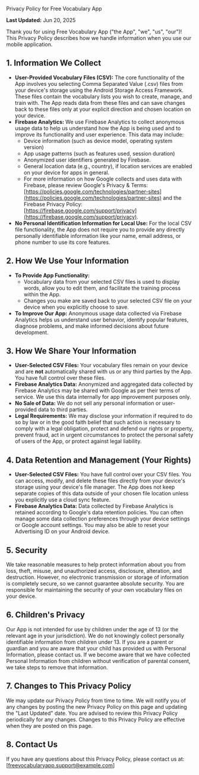  Privacy Policy for Free Vocabulary App

**Last Updated:** Jun 20, 2025

Thank you for using Free Vocabulary App ("the App", "we", "us", "our")! This Privacy Policy describes how we handle information when you use our mobile application.

## 1. Information We Collect

*   **User-Provided Vocabulary Files (CSV):** The core functionality of the App involves you selecting Comma Separated Value (.csv) files from your device's storage using the Android Storage Access Framework. These files contain the vocabulary lists you wish to create, manage, and train with. The App reads data from these files and can save changes back to these files only at your explicit direction and chosen location on your device.
*   **Firebase Analytics:** We use Firebase Analytics to collect anonymous usage data to help us understand how the App is being used and to improve its functionality and user experience. This data may include:
    *   Device information (such as device model, operating system version)
    *   App usage patterns (such as features used, session duration)
    *   Anonymized user identifiers generated by Firebase.
    *   General location data (e.g., country), if location services are enabled on your device for apps in general.
    *   For more information on how Google collects and uses data with Firebase, please review Google's Privacy & Terms: [https://policies.google.com/technologies/partner-sites](https://policies.google.com/technologies/partner-sites) and the Firebase Privacy Policy: [https://firebase.google.com/support/privacy](https://firebase.google.com/support/privacy).
*   **No Personal Identification Information for Local Use:** For the local CSV file functionality, the App does not require you to provide any directly personally identifiable information like your name, email address, or phone number to use its core features.

## 2. How We Use Your Information

*   **To Provide App Functionality:**
    *   Vocabulary data from your selected CSV files is used to display words, allow you to edit them, and facilitate the training process within the App.
    *   Changes you make are saved back to your selected CSV file on your device when you explicitly choose to save.
*   **To Improve Our App:** Anonymous usage data collected via Firebase Analytics helps us understand user behavior, identify popular features, diagnose problems, and make informed decisions about future development.

## 3. How We Share Your Information

*   **User-Selected CSV Files:** Your vocabulary files remain on your device and are **not** automatically shared with us or any third parties by the App. You have full control over these files.
*   **Firebase Analytics Data:** Anonymized and aggregated data collected by Firebase Analytics may be shared with Google as per their terms of service. We use this data internally for app improvement purposes only.
*   **No Sale of Data:** We do not sell any personal information or user-provided data to third parties.
*   **Legal Requirements:** We may disclose your information if required to do so by law or in the good faith belief that such action is necessary to comply with a legal obligation, protect and defend our rights or property, prevent fraud, act in urgent circumstances to protect the personal safety of users of the App, or protect against legal liability.

## 4. Data Retention and Management (Your Rights)

*   **User-Selected CSV Files:** You have full control over your CSV files. You can access, modify, and delete these files directly from your device's storage using your device's file manager. The App does not keep separate copies of this data outside of your chosen file location unless you explicitly use a cloud sync feature.
*   **Firebase Analytics Data:** Data collected by Firebase Analytics is retained according to Google's data retention policies. You can often manage some data collection preferences through your device settings or Google account settings. You may also be able to reset your Advertising ID on your Android device.

## 5. Security

We take reasonable measures to help protect information about you from loss, theft, misuse, and unauthorized access, disclosure, alteration, and destruction. However, no electronic transmission or storage of information is completely secure, so we cannot guarantee absolute security. You are responsible for maintaining the security of your own vocabulary files on your device.

## 6. Children's Privacy

Our App is not intended for use by children under the age of 13 (or the relevant age in your jurisdiction). We do not knowingly collect personally identifiable information from children under 13. If you are a parent or guardian and you are aware that your child has provided us with Personal Information, please contact us. If we become aware that we have collected Personal Information from children without verification of parental consent, we take steps to remove that information.

## 7. Changes to This Privacy Policy

We may update our Privacy Policy from time to time. We will notify you of any changes by posting the new Privacy Policy on this page and updating the "Last Updated" date. You are advised to review this Privacy Policy periodically for any changes. Changes to this Privacy Policy are effective when they are posted on this page.

## 8. Contact Us

If you have any questions about this Privacy Policy, please contact us at: [freevocabularyapp.support@example.com]
